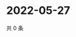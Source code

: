 # 2022-05-27

共 0 条

<!-- BEGIN WEIBO -->
<!-- 最后更新时间 Fri May 27 2022 14:09:08 GMT+0800 (China Standard Time) -->

<!-- END WEIBO -->
